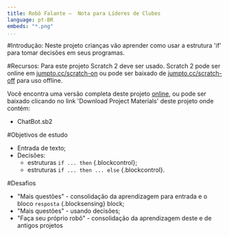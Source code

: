```yaml
---
title: Robô Falante —  Nota para Líderes de Clubes
language: pt-BR
embeds: "*.png"
...
```


#Introdução:
Neste projeto crianças vão aprender como usar a estrutura 'if' para tomar decisões em seus programas.

#Recursos:
Para este projeto Scratch 2 deve ser usado. Scratch 2 pode ser online em [jumpto.cc/scratch-on](http://jumpto.cc/scratch-on) ou pode ser baixado de [jumpto.cc/scratch-off](http://jumpto.cc/scratch-off) para uso offline.

Você encontra uma versão completa deste projeto <a href="http://scratch.mit.edu/projects/26762091/#editor">online</a>, ou pode ser baixado clicando no link 'Download Project Materials' deste projeto onde contém:

+ ChatBot.sb2

#Objetivos de estudo
+ Entrada de texto;
+ Decisões:
	+ estruturas `if ... then` {.blockcontrol};
	+ estruturas `if ... then ... else` {.blockcontrol}.

#Desafios
+ "Mais questões" - consolidação da aprendizagem para entrada e o bloco `resposta` {.blocksensing} block;
+ "Mais questões" - usando decisões;
+ "Faça seu próprio robô" - consolidação da aprendizagem deste e de antigos projetos
